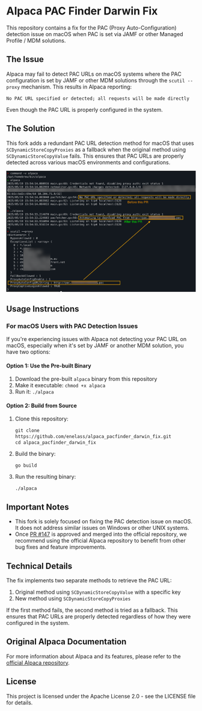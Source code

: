 # Alpaca PAC Finder Darwin Fix

This repository contains a fix for the PAC (Proxy Auto-Configuration) detection issue on macOS when PAC is set via JAMF or other Managed Profile / MDM solutions.

## The Issue

Alpaca may fail to detect PAC URLs on macOS systems where the PAC configuration is set by JAMF or other MDM solutions through the `scutil --proxy` mechanism. This results in Alpaca reporting:

```
No PAC URL specified or detected; all requests will be made directly
```

Even though the PAC URL is properly configured in the system.

## The Solution

This fork adds a redundant PAC URL detection method for macOS that uses `SCDynamicStoreCopyProxies` as a fallback when the original method using `SCDynamicStoreCopyValue` fails. This ensures that PAC URLs are properly detected across various macOS environments and configurations.

![PAC Detection Fix](PR%20pacfinder_darwin%20fix.png)

## Usage Instructions

### For macOS Users with PAC Detection Issues

If you're experiencing issues with Alpaca not detecting your PAC URL on macOS, especially when it's set by JAMF or another MDM solution, you have two options:

#### Option 1: Use the Pre-built Binary

1. Download the pre-built `alpaca` binary from this repository
2. Make it executable: `chmod +x alpaca`
3. Run it: `./alpaca`

#### Option 2: Build from Source

1. Clone this repository:
   ```
   git clone https://github.com/enelass/alpaca_pacfinder_darwin_fix.git
   cd alpaca_pacfinder_darwin_fix
   ```

2. Build the binary:
   ```
   go build
   ```

3. Run the resulting binary:
   ```
   ./alpaca
   ```

## Important Notes

- This fork is solely focused on fixing the PAC detection issue on macOS. It does not address similar issues on Windows or other UNIX systems.
- Once [PR #147](https://github.com/samuong/alpaca/pull/147) is approved and merged into the official repository, we recommend using the official Alpaca repository to benefit from other bug fixes and feature improvements.

## Technical Details

The fix implements two separate methods to retrieve the PAC URL:

1. Original method using `SCDynamicStoreCopyValue` with a specific key
2. New method using `SCDynamicStoreCopyProxies`

If the first method fails, the second method is tried as a fallback. This ensures that PAC URLs are properly detected regardless of how they were configured in the system.

## Original Alpaca Documentation

For more information about Alpaca and its features, please refer to the [official Alpaca repository](https://github.com/samuong/alpaca).

## License

This project is licensed under the Apache License 2.0 - see the LICENSE file for details.
